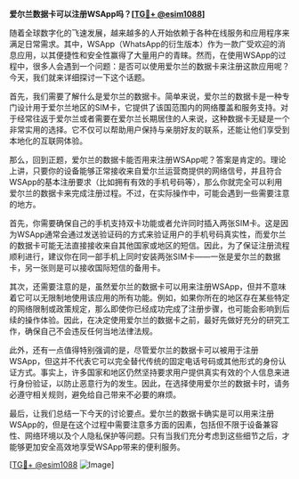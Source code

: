 **爱尔兰数据卡可以注册WSApp吗？[[TG💪+ @esim1088](https://t.me/s/esim1088)]**

随着全球数字化的飞速发展，越来越多的人开始依赖于各种在线服务和应用程序来满足日常需求。其中，WSApp（WhatsApp的衍生版本）作为一款广受欢迎的消息应用，以其便捷性和安全性赢得了大量用户的青睐。然而，在使用WSApp的过程中，很多人会遇到一个问题：是否可以使用爱尔兰的数据卡来注册这款应用呢？今天，我们就来详细探讨一下这个话题。

首先，我们需要了解什么是爱尔兰的数据卡。简单来说，爱尔兰的数据卡是一种专门设计用于爱尔兰地区的SIM卡，它提供了该国范围内的网络覆盖和服务支持。对于经常往返于爱尔兰或者需要在爱尔兰长期居住的人来说，这种数据卡无疑是一个非常实用的选择。它不仅可以帮助用户保持与亲朋好友的联系，还能让他们享受到本地化的互联网体验。

那么，回到正题，爱尔兰的数据卡能否用来注册WSApp呢？答案是肯定的。理论上讲，只要你的设备能够正常接收来自爱尔兰运营商提供的网络信号，并且符合WSApp的基本注册要求（比如拥有有效的手机号码等），那么你就完全可以利用爱尔兰的数据卡来完成注册过程。不过，在实际操作中，可能会遇到一些需要注意的地方。

首先，你需要确保自己的手机支持双卡功能或者允许同时插入两张SIM卡。这是因为WSApp通常会通过发送验证码的方式来验证用户的手机号码真实性，而爱尔兰的数据卡可能无法直接接收来自其他国家或地区的短信。因此，为了保证注册流程顺利进行，建议你在同一部手机上同时安装两张SIM卡——一张是爱尔兰的数据卡，另一张则是可以接收国际短信的备用卡。

其次，还需要注意的是，虽然爱尔兰的数据卡可以用来注册WSApp，但并不意味着它可以无限制地使用该应用的所有功能。例如，如果你所在的地区存在某些特定的网络限制或政策规定，那么即使你已经成功完成了注册步骤，也可能会影响到后续的操作体验。因此，在决定使用爱尔兰的数据卡之前，最好先做好充分的研究工作，确保自己不会违反任何当地法律法规。

此外，还有一点值得特别强调的是，尽管爱尔兰的数据卡可以被用于注册WSApp，但这并不代表它可以完全替代传统的固定电话号码或其他形式的身份认证方式。事实上，许多国家和地区仍然坚持要求用户提供真实有效的个人信息来进行身份验证，以防止恶意行为的发生。因此，在选择使用爱尔兰的数据卡时，请务必遵守相关规则，避免给自己带来不必要的麻烦。

最后，让我们总结一下今天的讨论要点。爱尔兰的数据卡确实是可以用来注册WSApp的，但是在这个过程中需要注意多方面的因素，包括但不限于设备兼容性、网络环境以及个人隐私保护等问题。只有当我们充分考虑到这些细节之后，才能够更加安全高效地享受WSApp带来的便利服务。

[[TG💪+ @esim1088](https://t.me/s/esim1088) ![Image](https://i.postimg.cc/4NQfJmqS/Snipaste-2025-05-13-00-14-12.png)]